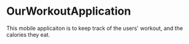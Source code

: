 # OurWorkoutApplication

This mobile applicaiton is to keep track of the users' workout, and the calories they eat.
